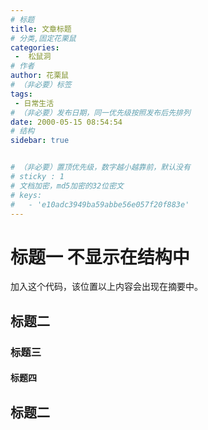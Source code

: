 ```yaml
---
# 标题
title: 文章标题
# 分类,固定花栗鼠
categories:
 -  松鼠洞
# 作者
author: 花栗鼠
# （非必要）标签
tags:
 - 日常生活
# （非必要）发布日期，同一优先级按照发布后先排列
date: 2000-05-15 08:54:54
# 结构
sidebar: true


# （非必要）置顶优先级，数字越小越靠前，默认没有
# sticky : 1
# 文档加密，md5加密的32位密文
# keys:
# 	- 'e10adc3949ba59abbe56e057f20f883e'
---
```


# 标题一 不显示在结构中

<!-- more -->
加入这个代码，该位置以上内容会出现在摘要中。

## 标题二

### 标题三

#### 标题四

## 标题二